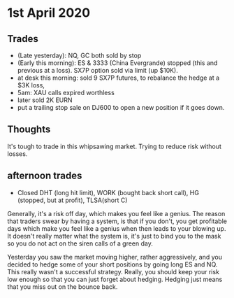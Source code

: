 # 1st April 2020

## Trades

- (Late yesterday): NQ, GC both sold by stop
- (Early this morning): ES & 3333 (China Evergrande) stopped (this and previous at a loss).
SX7P option sold via limit (up $10K).
- at desk this morning: sold 9 SX7P futures, to rebalance the hedge at a $3K loss,
- 5am: XAU calls expired worthless
- later sold 2K EURN
- put a trailing stop sale on DJ600 to open a new position if it goes down.

## Thoughts

It's tough to trade in this whipsawing market. Trying to reduce risk without losses.

## afternoon trades

- Closed DHT (long hit limit), WORK (bought back short call), HG (stopped, but at profit), TLSA(short C)

Generally, it's a risk off day, which makes you feel like a genius. 
The reason that traders swear by having a system, is that if you don't, you get profitable days which make you feel like a genius when then leads to your blowing up.
It doesn't really matter what the system is, it's just to bind you to the mask so you do not act on the siren calls of a green day.



Yesterday you saw the market moving higher, rather aggressively, and you decided to hedge some of your short positions by going long ES and NQ. This really wasn't a successful strategy. 
Really, you should keep your risk low enough so that you can just forget about hedging.
Hedging just means that you miss out on the bounce back.
